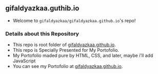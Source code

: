 ## gifaldyazkaa.guthib.io

- Welcome to `gifaldyazkaa/gifaldyazkaa.github.io`'s repo!

### Details about this Repository

- This repo is root folder of <a href="https://gifaldyazkaa.github.io">gifaldyazkaa.github.io</a>.
- This repo is Specially Presented for My Portofolio.
- My Portofolio maded pure by HTML, CSS, and later, maybe i'll add JavaScript
- You can see my Portofolio at <a href="https://gifaldyazkaa.github.io">gifaldyazkaa.github.io</a>.
